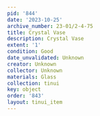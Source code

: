 ```yaml
---
pid: '844'
date: '2023-10-25'
archive_number: 23-01/2-4-75
title: Crystal Vase
description: Crystal Vase
extent: '1'
condition: Good
date_unvalidated: Unknown
creator: Unknown
collector: Unknown
materials: Glass
collection: tinui
key: object
order: '843'
layout: tinui_item
---
```

